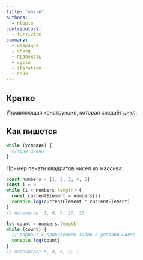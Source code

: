 ```yaml
---
title: "while"
authors:
  - nlopin
contributors:
  - furtivite
summary:
  - итерация
  - обход
  - пробежать
  - cycle
  - iteration
  - вайл
---
```


## Кратко

Управляющая конструкция, которая создаёт _[цикл](/js/doka/loop)_.

## Как пишется

```js
while (условие) {
  //тело цикла
}
```

Пример печати квадратов чисел из массива:

```js
const numbers = [1, 2, 3, 4, 5]
const i = 0
while (i < numbers.length) {
  const currentElement = numbers[i]
  console.log(currentElement * currentElement)
}
// напечатает 1, 4, 9, 16, 25

let count = numbers.length
while (count) {
  // вариант с приведением типов в условии цикла
  console.log(count)
}
// напечатает 5, 4, 3, 2, 1
```
